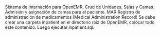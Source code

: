 Sistema de internación para OpenEMR.
Crud de Unidades, Salas y Camas.
Admisión y asignación de camas para el paciente.
MAR Registro de administración de medicamentos (Medical Administration Record)
Se debe crear una carpeta inpatient en el directorio raiz de OpenEMR, colocar todo este contenido.
Luego ejecutar inpatient.sql.
